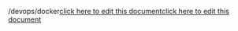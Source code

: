 /devops/docker<a href="https://github.com/BotParty/homelab_status_page/blob/main/devops/docker">click here to edit this document</a><a href="https://github.com/BotParty/homelab_status_page/blob/main/devops/docker">click here to edit this document</a>